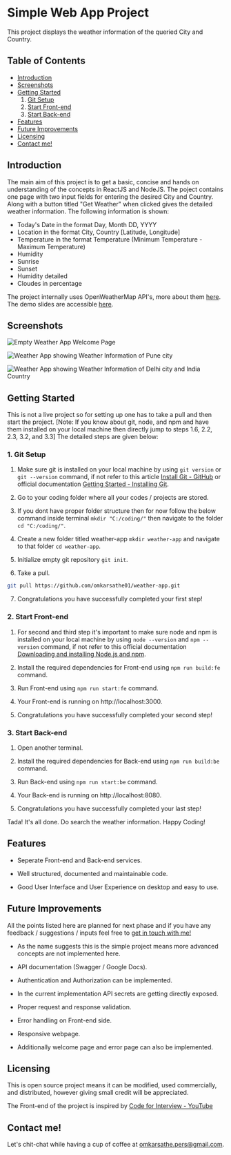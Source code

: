 # Simple Web App Project

This project displays the weather information of the queried City and Country.

## Table of Contents
- [Introduction](#introduction)
- [Screenshots](#screenshots)
- [Getting Started](#getting-started)
  1. [Git Setup](#1-git-setup)
  2. [Start Front-end](#2-start-front-end)
  3. [Start Back-end](#3-start-back-end)
- [Features](#features)
- [Future Improvements](#future-improvements)
- [Licensing](#licensing)
- [Contact me!](#contact-me)

## Introduction

The main aim of this project is to get a basic, concise and hands on understanding of the concepts in ReactJS and NodeJS.
The poject contains one page with two input fields for entering the desired City and Country. Along with a button titled "Get Weather" when clicked gives the detailed weather information.
The following information is shown:

* Today's Date in the format Day, Month DD, YYYY
* Location in the format City, Country [Latitude, Longitude]
* Temperature in the format Temperature (Minimum Temperature - Maximum Temperature)
* Humidity
* Sunrise
* Sunset 
* Humidity detailed
* Cloudes in percentage

The project internally uses OpenWeatherMap API's, more about them [here](https://openweathermap.org/).
The demo slides are accessible [here](https://docs.google.com/presentation/d/1D2vT9Auqw7QoX1Xb8bhL85gwstsHUh_BKEnwiKVTQN0/edit?usp=sharing).

## Screenshots

![Empty Weather App Welcome Page](https://drive.google.com/uc?id=1-sO49H24xNKaEjkl2yOhDa7PtTMRaAAA)

![Weather App showing Weather Information of Pune city](https://drive.google.com/uc?id=15TIyM8SchGKi8Aeq4np4hZrKlucgzV5x)

![Weather App showing Weather Information of Delhi city and India Country](https://drive.google.com/uc?id=1InrSFjlj1aS4LteaEZikn1kn1-SWBbY4)

## Getting Started

This is not a live project so for setting up one has to take a pull and then start the project. 
[Note: If you know about git, node, and npm and have them installed on your local machine then directly jump to steps 1.6, 2.2, 2.3, 3.2, and 3.3]
The detailed steps are given below:

### 1. Git Setup

1. Make sure git is installed on your local machine by using `git version` or `git --version` command, if not refer to this article [Install Git - GitHub](https://github.com/git-guides/install-git) or official documentation [Getting Started - Installing Git](https://git-scm.com/book/en/v2/Getting-Started-Installing-Git).

2. Go to your coding folder where all your codes / projects are stored. 

3. If you dont have proper folder structure then for now follow the below command inside terminal `mkdir "C:/coding/"` then navigate to the folder `cd "C:/coding/"`.

4. Create a new folder titled weather-app `mkdir weather-app` and navigate to that folder `cd weather-app`.

5. Initialize empty git repository `git init`.

6. Take a pull.
```bash
git pull https://github.com/omkarsathe01/weather-app.git
```

7. Congratulations you have successfully completed your first step!

### 2. Start Front-end

1. For second and third step it's important to make sure node and npm is installed on your local machine by using `node --version` and `npm --version` command, if not refer to this official documentation [Downloading and installing Node.js and npm](https://docs.npmjs.com/downloading-and-installing-node-js-and-npm).

2. Install the required dependencies for Front-end using `npm run build:fe` command.

3. Run Front-end using `npm run start:fe` command.

4. Your Front-end is running on http://localhost:3000.

5. Congratulations you have successfully completed your second step!

### 3. Start Back-end

1. Open another terminal.

2. Install the required dependencies for Back-end using `npm run build:be` command.

3. Run Back-end using `npm run start:be` command.

4. Your Back-end is running on http://localhost:8080.

5. Congratulations you have successfully completed your last step!

Tada! It's all done. Do search the weather information.
Happy Coding!

## Features

* Seperate Front-end and Back-end services.

* Well structured, documented and maintainable code.

* Good User Interface and User Experience on desktop and easy to use.

## Future Improvements

All the points listed here are planned for next phase and if you have any feedback / suggestions / inputs feel free to [get in touch with me!](#contact-me)

* As the name suggests this is the simple project means more advanced concepts are not implemented here.

* API documentation (Swagger / Google Docs).

* Authentication and Authorization can be implemented.

* In the current implementation API secrets are getting directly exposed.

* Proper request and response validation.

* Error handling on Front-end side.

* Responsive webpage.

* Additionally welcome page and error page can also be implemented.

## Licensing

This is open source project means it can be modified, used commercially, and distributed, however giving small credit will be appreciated.

The Front-end of the project is inspired by [Code for Interview - YouTube](https://youtu.be/T62wID3JCUE?si=KQfUiuFh-tE3NZh7)

## Contact me!
Let's chit-chat while having a cup of coffee at [omkarsathe.pers\@gmail.com](mailto:omkarsathe.pers@gmail.com?subject=Feedback%20about%20Simple%20Weather%20App!&body=Please%20share%20your%20feedback%20below:%0A%0A-------------------------------------%0A%0A[Your%20Reply%20Here]%0A%0A--------------------------------------%0A%0AGitHub%20Repository:%20https://github.com/omkarsathe01/weather-app).
